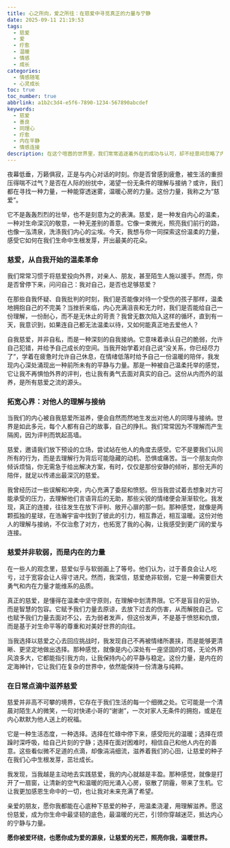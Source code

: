 ```yaml
---
title: 心之所向，爱之所往：在慈爱中寻觅真正的力量与宁静
date: 2025-09-11 21:19:53
tags:
  - 慈爱
  - 爱
  - 疗愈
  - 温暖
  - 情感
  - 成长
categories:
  - 情感随笔
  - 心灵成长
toc: true
toc_number: true
abbrlink: a1b2c3d4-e5f6-7890-1234-567890abcdef
keywords:
  - 慈爱
  - 善良
  - 同理心
  - 疗愈
  - 内在平静
  - 情感连接
description: 在这个喧嚣的世界里，我们常常追逐着外在的成功与认可，却不经意间忽略了内心深处最柔软、最强大的力量——慈爱。它并非遥不可及的宏大概念，而是流淌在我们血液中，滋养我们灵魂的温柔泉源。今天，让我们一同走进慈爱的世界，感受它如何抚慰伤痛，连接彼此，并最终引领我们走向真正的平静与力量。
---
```


夜幕低垂，万籁俱寂，正是与内心对话的时刻。你是否曾感到疲惫，被生活的重担压得喘不过气？是否在人际的纷扰中，渴望一份无条件的理解与接纳？或许，我们都在寻找一种力量，一种能穿透迷雾，温暖心房的力量。这份力量，我称之为“慈爱”。

它不是轰轰烈烈的壮举，也不是刻意为之的表演。慈爱，是一种发自内心的温柔，一种对生命深沉的敬意，一种无差别的善意。它像一束微光，照亮我们前行的路，也像一泓清泉，洗涤我们内心的尘埃。今天，我想与你一同探索这份温柔的力量，感受它如何在我们生命中生根发芽，开出最美的花朵。

### 慈爱，从自我开始的温柔革命

我们常常习惯于将慈爱投向外界，对亲人、朋友，甚至陌生人施以援手。然而，你是否曾停下来，问问自己：我对自己，是否也足够慈爱？

在那些自我怀疑、自我批判的时刻，我们是否能像对待一个受伤的孩子那样，温柔地拥抱自己的不完美？当挫折来临，内心充满沮丧和无力时，我们是否能给自己一份理解，一份耐心，而不是无休止的苛责？我曾无数次陷入这样的循环，直到有一天，我意识到，如果连自己都无法温柔以待，又如何能真正地去爱他人？

自我慈爱，并非自私，而是一种深刻的自我接纳。它意味着承认自己的脆弱，允许自己犯错，并给予自己成长的空间。当我开始学着对自己说“没关系，你已经尽力了”，学着在疲惫时允许自己休息，在情绪低落时给予自己一份温暖的陪伴，我发现内心深处涌现出一种前所未有的平静与力量。那是一种被自己温柔托举的感觉，它让我不再惧怕外界的评判，也让我有勇气去面对真实的自己。这份从内而外的滋养，是所有慈爱之流的源头。

### 拓宽心界：对他人的理解与接纳

当我们的内心被自我慈爱所滋养，便会自然而然地生发出对他人的同理与接纳。世界是如此多元，每个人都有自己的故事，自己的挣扎。我们常常因为不理解而产生隔阂，因为评判而筑起高墙。

慈爱，邀请我们放下预设的立场，尝试站在他人的角度去感受。它不是要我们认同所有的行为，而是去理解行为背后可能隐藏的动机、恐惧或痛苦。当一个朋友向你倾诉烦恼，你无需急于给出解决方案，有时，仅仅是那份安静的倾听，那份无声的陪伴，就足以传递出最深沉的慈爱。

我曾经历过一些误解和冲突，内心充满了委屈和愤怒。但当我尝试着去想象对方可能承受的压力，去理解他们言语背后的无助，那些尖锐的情绪便会渐渐软化。我发现，真正的连接，往往发生在放下评判、敞开心扉的那一刻。那种感觉，就像是两颗孤独的星球，在浩瀚宇宙中找到了彼此的引力，相互靠近，相互温暖。这份对他人的理解与接纳，不仅治愈了对方，也拓宽了我的心胸，让我感受到更广阔的爱与连接。

### 慈爱并非软弱，而是内在的力量

在一些人的观念里，慈爱似乎与软弱画上了等号。他们认为，过于善良会让人吃亏，过于宽容会让人得寸进尺。然而，我深信，慈爱绝非软弱，它是一种需要巨大勇气和内在力量才能维系的品质。

真正的慈爱，是懂得在温柔中坚守原则，在理解中划清界限。它不是盲目的妥协，而是智慧的包容。它赋予我们力量去原谅，去放下过去的伤害，从而解脱自己。它也赋予我们力量去面对不公，去为弱者发声，但这份发声，不是基于愤怒和仇恨，而是基于对生命平等的尊重和对美好世界的向往。

当我选择以慈爱之心去回应挑战时，我发现自己不再被情绪所裹挟，而是能够更清晰、更坚定地做出选择。那种感觉，就像是内心深处有一座坚固的灯塔，无论外界风浪多大，它都能指引我方向，让我保持内心的平静与稳定。这份力量，是内在的定海神针，它让我们在复杂的世界中，依然能保持一份清澈与纯粹。

### 在日常点滴中滋养慈爱

慈爱并非高不可攀的境界，它存在于我们生活的每一个细微之处。它可能是一个清晨对陌生人的微笑，一句对快递小哥的“谢谢”，一次对家人无条件的拥抱，或是在内心默默为他人送上的祝福。

它是一种生活态度，一种选择。选择在忙碌中停下来，感受阳光的温暖；选择在烦躁时深呼吸，给自己片刻的宁静；选择在面对困难时，相信自己和他人内在的善意。这些看似微不足道的点滴，却像涓涓细流，滋养着我们的心田，让慈爱的种子在我们心中生根发芽，茁壮成长。

我发现，当我越是主动地去实践慈爱，我的内心就越是丰盈。那种感觉，就像是打开了一扇窗，让清新的空气和温暖的阳光涌入心房，驱散了阴霾，带来了生机。它让我更加感恩生命中的一切，也让我对未来充满了希望。

亲爱的朋友，愿你我都能在心底种下慈爱的种子，用温柔浇灌，用理解滋养。愿这份慈爱，成为你生命中最坚韧的底色，最温暖的光芒，引领你穿越迷茫，抵达内心的宁静与力量。

**愿你被爱环绕，也愿你成为爱的源泉，让慈爱的光芒，照亮你我，温暖世界。**